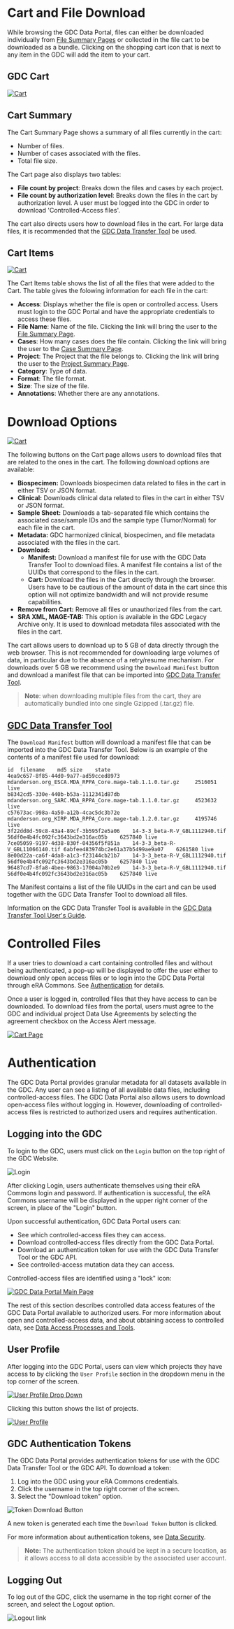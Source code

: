 # Cart and File Download

While browsing the GDC Data Portal, files can either be downloaded individually from [File Summary Pages](Repository.md#file-summary-page) or collected in the file cart to be downloaded as a bundle.  Clicking on the shopping cart icon that is next to any item in the GDC will add the item to your cart.

## GDC Cart

[![Cart](images/cart-overview_v2.png)](images/cart-overview_v2.png "Click to see the full image.")

## Cart Summary

The Cart Summary Page shows a summary of all files currently in the cart:

* Number of files.
* Number of cases associated with the files.
* Total file size.

The Cart page also displays two tables:

* __File count by project__: Breaks down the files and cases by each project.
* __File count by authorization level__: Breaks down the files in the cart by authorization level.  A user must be logged into the GDC in order to download 'Controlled-Access files'.

The cart also directs users how to download files in the cart.  For large data files, it is recommended that the [GDC Data Transfer Tool](https://gdc.cancer.gov/access-data/gdc-data-transfer-tool) be used.

## Cart Items

[![Cart](images/gdc-cart-items_v2.png)](images/gdc-cart-items_v2.png "Click to see the full image.")

The Cart Items table shows the list of all the files that were added to the Cart.  The table gives the folowing information for each file in the cart:

* __Access__: Displays whether the file is open or controlled access.  Users must login to the GDC Portal and have the appropriate credentials to access these files.
* __File Name__: Name of the file.  Clicking the link will bring the user to the [File Summary Page](#file-summary-page).
* __Cases__: How many cases does the file contain.  Clicking the link will bring the user to the [Case Summary Page](Exploration.md#case-summary-page).
* __Project__: The Project that the file belongs to.  Clicking the link will bring the user to the [Project Summary Page](Projects.md#project-summary-page).
* __Category__: Type of data.
* __Format__: The file format.
* __Size__: The size of the file.
* __Annotations__: Whether there are any annotations.

# Download Options

[![Cart](images/gdc-download-options_v2.png)](images/gdc-download-options_v2.png "Click to see the full image.")

The following buttons on the Cart page allows users to download files that are related to the ones in the cart.  The following download options are available:

* __Biospecimen:__ Downloads biospecimen data related to files in the cart in either TSV or JSON format.
* __Clinical:__ Downloads clinical data related to files in the cart in either TSV or JSON format.
* __Sample Sheet:__ Downloads a tab-separated file which contains the associated case/sample IDs and the sample type (Tumor/Normal) for each file in the cart.
* __Metadata:__ GDC harmonized clinical, biospecimen, and file metadata associated with the files in the cart.
* __Download:__
    * __Manifest:__ Download a manifest file for use with the GDC Data Transfer Tool to download files.  A manifest file contains a list of the UUIDs that correspond to the files in the cart.
    * __Cart:__ Download the files in the Cart directly through the browser. Users have to be cautious of the amount of data in the cart since this option will not optimize bandwidth and will not provide resume capabilities.
* __Remove from Cart:__ Remove all files or unauthorized files from the cart.
* __SRA XML, MAGE-TAB:__ This option is available in the GDC Legacy Archive only. It is used to download metadata files associated with the files in the cart.

The cart allows users to download up to 5 GB of data directly through the web browser. This is not recommended for downloading large volumes of data, in particular due to the absence of a retry/resume mechanism. For downloads over 5 GB we recommend using the `Download Manifest` button and download a manifest file that can be imported into [GDC Data Transfer Tool](https://docs.gdc.cancer.gov/Data_Transfer_Tool/Users_Guide/Getting_Started/).

>__Note__: when downloading multiple files from the cart, they are automatically bundled into one single Gzipped (.tar.gz) file.

## [GDC Data Transfer Tool](https://gdc.cancer.gov/access-data/gdc-data-transfer-tool)

The `Download Manifest` button will download a manifest file that can be imported into the GDC Data Transfer Tool.   Below is an example of the contents of a manifest file used for download:

```manifest
id	filename	md5	size	state
4ea9c657-8f85-44d0-9a77-ad59cced8973	mdanderson.org_ESCA.MDA_RPPA_Core.mage-tab.1.1.0.tar.gz		2516051	live
b8342cd5-330e-440b-b53a-1112341d87db	mdanderson.org_SARC.MDA_RPPA_Core.mage-tab.1.1.0.tar.gz		4523632	live
c57673ac-998a-4a50-a12b-4cac5dc3b72e	mdanderson.org_KIRP.MDA_RPPA_Core.mage-tab.1.2.0.tar.gz		4195746	live
3f22dd8d-59c8-43a4-89cf-3b595f2e5a06	14-3-3_beta-R-V_GBL1112940.tif	56df0e4b4fc092fc3643bd2e316ac05b	6257840	live
7ce05059-9197-4d38-830f-04356f5f851a	14-3-3_beta-R-V_GBL11066140.tif	6abfee483974bc2e61a37b5499ae9a07	6261580	live
8e00d22a-ca6f-4da8-a1c3-f23144cb21b7	14-3-3_beta-R-V_GBL1112940.tif	56df0e4b4fc092fc3643bd2e316ac05b	6257840	live
96487cd7-8fa8-4bee-9863-17004a70b2e9	14-3-3_beta-R-V_GBL1112940.tif	56df0e4b4fc092fc3643bd2e316ac05b	6257840	live
```

The Manifest contains a list of the file UUIDs in the cart and can be used together with the GDC Data Transfer Tool to download all files.

Information on the GDC Data Transfer Tool is available in the [GDC Data Transfer Tool User's Guide](../../Data_Transfer_Tool/Users_Guide/Getting_Started.md).

# Controlled Files

If a user tries to download a cart containing controlled files and without being authenticated, a pop-up will be displayed to offer the user either to download only open access files or to login into the GDC Data Portal through eRA Commons. See [Authentication](#Authentication) for details.

Once a user is logged in, controlled files that they have access to can be downloaded. To download files from the portal, users must agree to the GDC and individual project Data Use Agreements by selecting the agreement checkbox on the Access Alert message. 

[![Cart Page](images/gdc-data-portal-download-cart_v2.png)](images/gdc-data-portal-download-cart_v2.png "Click to see the full image.")

# Authentication

The GDC Data Portal provides granular metadata for all datasets available in the GDC. Any user can see a listing of all available data files, including controlled-access files. The GDC Data Portal also allows users to download open-access files without logging in. However, downloading of controlled-access files is restricted to authorized users and requires authentication.

## Logging into the GDC

To login to the GDC, users must click on the `Login` button on the top right of the GDC Website.

![Login](images/gdc-login.png)

After clicking Login, users authenticate themselves using their eRA Commons login and password.  If authentication is successful, the eRA Commons username will be displayed in the upper right corner of the screen, in place of the "Login" button.

Upon successful authentication, GDC Data Portal users can:

- See which controlled-access files they can access.
- Download controlled-access files directly from the GDC Data Portal.
- Download an authentication token for use with the GDC Data Transfer Tool or the GDC API.
- See controlled-access mutation data they can access.

Controlled-access files are identified using a "lock" icon:

[![GDC Data Portal Main Page](images/gdc-data-portal-controlled-files.png)](images/gdc-data-portal-controlled-files.png "Click to see the full image.")

The rest of this section describes controlled data access features of the GDC Data Portal available to authorized users. For more information about open and controlled-access data, and about obtaining access to controlled data, see [Data Access Processes and Tools](https://gdc.cancer.gov/access-data/data-access-processes-and-tools).

## User Profile

After logging into the GDC Portal, users can view which projects they have access to by clicking the `User Profile` section in the dropdown menu in the top corner of the screen.

[![User Profile Drop Down](images/gdc-user-profile-dropdown.png)](images/gdc-user-profile-dropdown.png "Click to see the full image.")

Clicking this button shows the list of projects.

[![User Profile](images/gdc-user-profile.png)](images/gdc-user-profile.png "Click to see the full image.")

## GDC Authentication Tokens

The GDC Data Portal provides authentication tokens for use with the GDC Data Transfer Tool or the GDC API. To download a token:

1. Log into the GDC using your eRA Commons credentials.
2. Click the username in the top right corner of the screen.
3. Select the "Download token" option.

![Token Download Button](images/gdc-data-portal-token-download.png)

A new token is generated each time the `Download Token` button is clicked.

For more information about authentication tokens, see [Data Security](../../Data/Data_Security/Data_Security.md#authentication-tokens).

>__Note:__ The authentication token should be kept in a secure location, as it allows access to all data accessible by the associated user account.

## Logging Out

To log out of the GDC, click the username in the top right corner of the screen, and select the Logout option.

![Logout link](images/gdc-data-portal-token-download.png)
